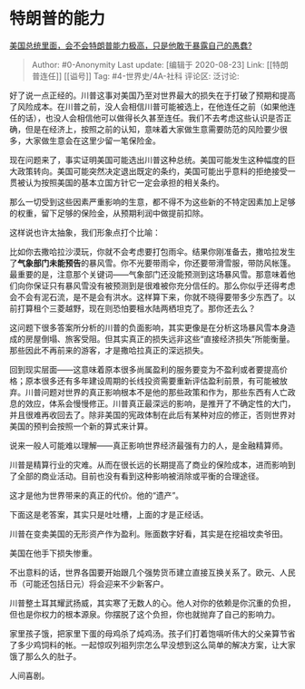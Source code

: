 # 特朗普的能力
[美国总统里面，会不会特朗普能力极高，只是他敢于暴露自己的愚蠢?](https://www.zhihu.com/question/292450929/answer/524755043)

> Author: #0-Anonymity
> Last update: [编辑于 2020-08-23]
> Link: [[特朗普连任]] [[谥号]]
> Tag: #4-世界史/4A-社科
> 评论区:
> 泛讨论:

好了说一点正经的。川普这事对美国乃至对世界最大的损失在于打破了预期和提高了风险成本。在川普之前，没人会相信川普可能被选上，在他连任之前（如果他连任的话），也没人会相信他可以做得长久甚至连任。我们不去考虑这些认识是否正确，但是在经济上，按照之前的认知，意味着大家做生意需要防范的风险要少很多，大家做生意会在这里少留一笔保险金。

现在问题来了，事实证明美国可能选出川普这种总统。美国可能发生这种幅度的巨大政策转向。美国可能突然决定退出既定的条约，美国可能出乎意料的拒绝接受一贯被认为按照美国的基本立国方针它一定会承担的相关条约。

那么一切受到这些因素严重影响的生意，都不得不为这些新的不特定因素加上足够的权重，留下足够的保险金，从预期利润中做提前扣除。

这样说也许太抽象，我们形象点打个比喻：

比如你去撒哈拉沙漠玩，你就不会考虑要打包雨伞。结果你刚准备去，撒哈拉发生了**气象部门未能预告**的暴风雪。你不光要带雨伞，你还要带滑雪服，带防风帐篷。最重要的是，注意那个关键词——气象部门还没能预测到这场暴风雪。那意味着他们向你保证只有暴风雪没有被预测到是很难被你充分信任的。那么你似乎还得考虑会不会有泥石流，是不是会有洪水。这样算下来，你就不晓得要带多少东西了。以前打算租个三菱越野，现在则恐怕要租水陆两栖坦克了。那你还去么？

这问题下很多答案所分析的川普的负面影响，其实更像是在分析这场暴风雪本身造成的房屋倒塌、旅客受阻。但其实真正的损失远非这些“直接经济损失”所能衡量。那些因此不再前来的游客，才是撒哈拉真正的深远损失。

回到现实层面——这意味着原本很多尚属盈利的服务要变为不盈利或者要提高价格；原本很多还有多年建设周期的长线投资需要重新评估盈利前景，有可能被放弃。川普问题对世界的真正影响根本不是他的那些政策和作为，那些东西有人亡政息的效应，体系会慢慢修正。川普真正最深远的影响，是推开了不确定性的大门，并且很难再收回去了。除非美国的宪政体制在此后有某种对应的修正，否则世界对美国的预判会按照一个新的算式来计算。

说来一般人可能难以理解——真正影响世界经济最强有力的人，是金融精算师。

川普是精算行业的灾难。从而在很长远的长期提高了商业的保险成本，进而影响到了全部的商业活动。目前也没有看到这种影响被消除或平衡的合理途径。

这才是他为世界带来的真正的代价。他的“遗产”。

下面这是老答案，其实只是吐吐槽，上面的才是正经话。

川普在变卖美国的无形资产作为盈利。账面数字好看，其实是在挖祖坟卖爷田。

美国在他手下损失惨重。

不出意料的话，世界各国要开始跟几个强势货币建立直接互换关系了。欧元、人民币（可能还包括日元）将会迎来不少新客户。

川普整土耳其耀武扬威，其实寒了无数人的心。他人对你的依赖是你沉重的负担，但也是你权力的根本源泉。你摆脱了这个负担，你也就抛弃了自己的影响力。

家里孩子饿，把家里下蛋的母鸡杀了炖鸡汤。孩子们打着饱嗝听伟大的父亲算节省了多少鸡饲料的帐。一起惊叹列祖列宗怎么早没想到这么简单的解决方案，让大家饿了那么久的肚子。

人间喜剧。
